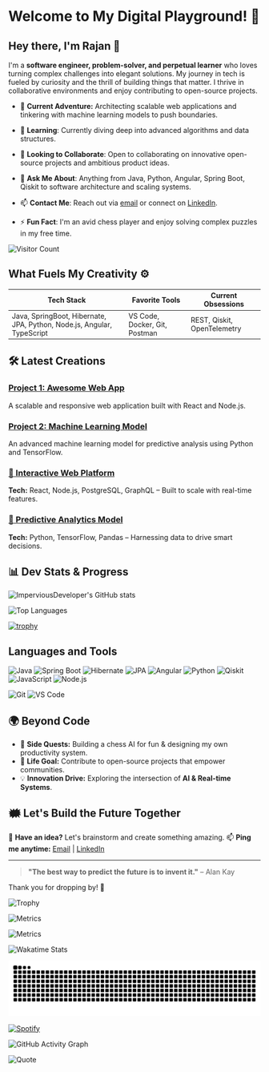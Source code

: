 # Welcome to My Digital Playground! 🚀

## Hey there, I'm Rajan 👋

<!-- ## About Me -->

I'm a **software engineer, problem-solver, and perpetual learner** who loves turning complex challenges into elegant solutions. My journey in tech is fueled by curiosity and the thrill of building things that matter. I thrive in collaborative environments and enjoy contributing to open-source projects.

<!-- - 🔭 **Current Focus**: Building scalable web applications and exploring the world of machine learning. -->

- 🔭 **Current Adventure:** Architecting scalable web applications and tinkering with machine learning models to push boundaries.

- 🌱 **Learning**: Currently diving deep into advanced algorithms and data structures.

- 👯 **Looking to Collaborate**: Open to collaborating on innovative open-source projects and ambitious product ideas.

- 💬 **Ask Me About**: Anything from Java, Python, Angular, Spring Boot, Qiskit to software architecture and scaling systems.

- 📫 **Contact Me**: Reach out via [email](mailto:mr.sharmajeerajan@gmail.com) or connect on [LinkedIn](https://www.linkedin.com/in/rajan-kumar-sharma-709a17229/).

- ⚡ **Fun Fact**: I'm an avid chess player and enjoy solving complex puzzles in my free time.

<!-- - ⚡ **Fun Byte:** Chess grandmaster in my dreams; bug hunter in reality. -->

![Visitor Count](https://komarev.com/ghpvc/?username=ImperviousDeveloper&color=brightgreen)



## What Fuels My Creativity ⚙️

| Tech Stack | Favorite Tools | Current Obsessions |
|-----------|----------------|--------------------|
| Java, SpringBoot, Hibernate, JPA, Python, Node.js, Angular, TypeScript | VS Code, Docker, Git, Postman | REST, Qiskit, OpenTelemetry |

<!-- ## Projects -->
## 🛠️ Latest Creations

### [Project 1: Awesome Web App](https://github.com/ImperviousDeveloper/awesome-web-app)
A scalable and responsive web application built with React and Node.js.

### [Project 2: Machine Learning Model](https://github.com/ImperviousDeveloper/machine-learning-model)
An advanced machine learning model for predictive analysis using Python and TensorFlow.

### [🚀 Interactive Web Platform](https://github.com/ImperviousDeveloper/awesome-web-app)
**Tech:** React, Node.js, PostgreSQL, GraphQL – Built to scale with real-time features.

### [🧠 Predictive Analytics Model](https://github.com/ImperviousDeveloper/machine-learning-model)
**Tech:** Python, TensorFlow, Pandas – Harnessing data to drive smart decisions.

## 📊 Dev Stats & Progress

![ImperviousDeveloper's GitHub stats](https://github-readme-stats.vercel.app/api?username=ImperviousDeveloper&show_icons=true&theme=radical)

![Top Languages](https://github-readme-stats.vercel.app/api/top-langs/?username=ImperviousDeveloper&layout=compact&theme=tokyonight)

[![trophy](https://github-profile-trophy.vercel.app/?username=ImperviousDeveloper&theme=darkhub)](https://github.com/ryo-ma/github-profile-trophy)

## Languages and Tools

![Java](https://img.shields.io/badge/-Java-black?style=flat-square&logo=java)
![Spring Boot](https://img.shields.io/badge/-Spring%20Boot-black?style=flat-square&logo=springboot)
![Hibernate](https://img.shields.io/badge/-Hibernate-black?style=flat-square&logo=hibernate)
![JPA](https://img.shields.io/badge/-JPA-black?style=flat-square&logo=oracle)
![Angular](https://img.shields.io/badge/-Angular-black?style=flat-square&logo=angular)
![Python](https://img.shields.io/badge/-Python-black?style=flat-square&logo=python)
![Qiskit](https://img.shields.io/badge/-Qiskit-black?style=flat-square&logo=ibm)
![JavaScript](https://img.shields.io/badge/-JavaScript-black?style=flat-square&logo=javascript)
![Node.js](https://img.shields.io/badge/-Node.js-black?style=flat-square&logo=node.js)
<!-- ![React](https://img.shields.io/badge/-React-black?style=flat-square&logo=react) -->
![Git](https://img.shields.io/badge/-Git-black?style=flat-square&logo=git)
![VS Code](https://img.shields.io/badge/-VS%20Code-black?style=flat-square&logo=visual-studio-code)

## 🌍 Beyond Code

- 🧩 **Side Quests:** Building a chess AI for fun & designing my own productivity system.
- 🎯 **Life Goal:** Contribute to open-source projects that empower communities.
- 💡 **Innovation Drive:** Exploring the intersection of **AI & Real-time Systems**.

<!-- ## 🗺️  Let's Build the Future Together -->
## 🗰️ Let's Build the Future Together

💬 **Have an idea?** Let's brainstorm and create something amazing.
📫 **Ping me anytime:** [Email](mailto:mr.sharmajeerajan@gmail.com) | [LinkedIn](https://www.linkedin.com/in/rajan-kumar-sharma-709a17229/)

---

> **"The best way to predict the future is to invent it."** – Alan Kay

Thank you for dropping by! 🚀

<!-- ## Get in Touch

Feel free to reach out if you have any questions or if you just want to connect!

- [LinkedIn](https://www.linkedin.com/in/rajan-kumar-sharma-709a17229/)
- [Email](mailto:mr.sharmajeerajan@gmail.com)

Thank you for visiting my profile! -->


![Trophy](https://github-profile-trophy.vercel.app/?username=ImperviousDeveloper&theme=radical)

![Metrics](https://metrics.lecoq.io/SharmaRajan?template=classic&base.header=0&base.activity=0&base.community=0&base.repositories=0&base.metadata=0&languages=1&isocalendar=1&isocalendar.duration=full-year&languages.ignored=html,css&languages.colors=github&languages.threshold=0%25&config.timezone=Asia%2FCalcutta)

![Metrics](https://metrics.lecoq.io/SharmaRajan?template=classic&languages=1&isocalendar=1)

![Wakatime Stats](https://github-readme-stats.vercel.app/api/wakatime?username=iAmRajan)

[![iRajan's Isometric GitHub Calendar](https://github.com/SharmaRajan/SharmaRajan/blob/output/github-contribution-grid-snake.svg)](https://github.com/SharmaRajan)

[![Spotify](https://novatorem-mu.vercel.app/api/spotify)](https://open.spotify.com/user/your_spotify_id)

![GitHub Activity Graph](https://github-readme-activity-graph.vercel.app/graph?username=ImperviousDeveloper&theme=react-dark)



![Quote](https://quotes-github-readme.vercel.app/api?type=horizontal&theme=radical)
